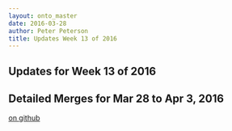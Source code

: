 ```yaml
---
layout: onto_master
date: 2016-03-28
author: Peter Peterson
title: Updates Week 13 of 2016
---
```

Updates for Week 13 of 2016
---------------------------

Detailed Merges for Mar 28 to Apr 3, 2016
-----------------------------------------
[on github](https://github.com/mantidproject/mantid/pulls?q=is%3Apr+merged%3A2016-03-29..2016-04-03)

